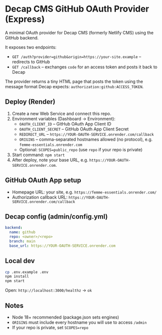 # Decap CMS GitHub OAuth Provider (Express)

A minimal OAuth provider for Decap CMS (formerly Netlify CMS) using the GitHub backend.

It exposes two endpoints:
- `GET /auth?provider=github&origin=https://your-site.example` – redirects to GitHub
- `GET /callback` – exchanges `code` for an access token and posts it back to Decap

The provider returns a tiny HTML page that posts the token using the message format Decap expects: `authorization:github:ACCESS_TOKEN`.

## Deploy (Render)

1. Create a new Web Service and connect this repo.
2. Environment variables (Dashboard → Environment):
   - `OAUTH_CLIENT_ID` – GitHub OAuth App Client ID
   - `OAUTH_CLIENT_SECRET` – GitHub OAuth App Client Secret
   - `REDIRECT_URL` – `https://YOUR-OAUTH-SERVICE.onrender.com/callback`
   - `ORIGINS` – comma-separated hostnames allowed (no protocol), e.g. `femme-essentials.onrender.com`
   - Optional: `SCOPES=public_repo` (use `repo` if your repo is private)
3. Start command: `npm start`
4. After deploy, note your base URL, e.g. `https://YOUR-OAUTH-SERVICE.onrender.com`.

## GitHub OAuth App setup

- Homepage URL: your site, e.g. `https://femme-essentials.onrender.com/`
- Authorization callback URL: `https://YOUR-OAUTH-SERVICE.onrender.com/callback`

## Decap config (admin/config.yml)

```yaml
backend:
  name: github
  repo: <owner>/<repo>
  branch: main
  base_url: https://YOUR-OAUTH-SERVICE.onrender.com
```

## Local dev

```bash
cp .env.example .env
npm install
npm start
```

Open: `http://localhost:3000/healthz` → `ok`

## Notes

- Node 18+ recommended (package.json sets engines)
- `ORIGINS` must include every hostname you will use to access `/admin`
- If your repo is private, set `SCOPES=repo`

